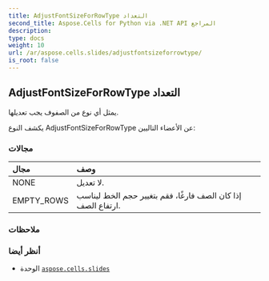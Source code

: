```yaml
---
title: AdjustFontSizeForRowType التعداد
second_title: Aspose.Cells for Python via .NET API المراجع
description:
type: docs
weight: 10
url: /ar/aspose.cells.slides/adjustfontsizeforrowtype/
is_root: false
---
```

##  AdjustFontSizeForRowType التعداد
يمثل أي نوع من الصفوف يجب تعديلها.



يكشف النوع AdjustFontSizeForRowType عن الأعضاء التاليين:

###  مجالات
| مجال| وصف|
| :- | :- |
| NONE | لا تعديل.|
| EMPTY_ROWS | إذا كان الصف فارغًا، فقم بتغيير حجم الخط ليناسب ارتفاع الصف.|



###  ملاحظات



###  أنظر أيضا
* الوحدة [`aspose.cells.slides`](..)
